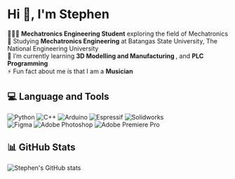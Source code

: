 <h1> Hi 👋, I'm Stephen</h1>
👨🏽‍💻 <b>Mechatronics Engineering Student</b> exploring the field of Mechatronics </br>
🏫 Studying <b>Mechatronics Engineering</b> at Batangas State University, The National Engineering University </br>
🌱 I’m currently learning <b> 3D Modelling and Manufacturing </b>, and <b> PLC Programming </b>  </br>
⚡ Fun fact about me is that I am a <b>Musician</b> </br>

## 💻 Language and Tools
![Python](https://img.shields.io/badge/python-3670A0?style=for-the-badge&logo=python&logoColor=ffdd54)
![C++](https://img.shields.io/badge/c++-%2300599C.svg?style=for-the-badge&logo=c%2B%2B&logoColor=white)
![Arduino](https://img.shields.io/badge/-Arduino-00979D?style=for-the-badge&logo=Arduino&logoColor=white)
![Espressif](https://img.shields.io/badge/espressif-E7352C.svg?style=for-the-badge&logo=espressif&logoColor=white)
![Solidworks](https://img.shields.io/badge/solidworks-005386?style=for-the-badge&logo=dassaultsystemes&logoColor=white)</br>
![Figma](https://img.shields.io/badge/figma-%23F24E1E.svg?style=for-the-badge&logo=figma&logoColor=white)
![Adobe Photoshop](https://img.shields.io/badge/adobe%20photoshop-%2331A8FF.svg?style=for-the-badge&logo=adobe%20photoshop&logoColor=black)
![Adobe Premiere Pro](https://img.shields.io/badge/Adobe%20Premiere%20Pro-9999FF.svg?style=for-the-badge&logo=Adobe%20Premiere%20Pro&logoColor=black)

## 📊 GitHub Stats
![Stephen's GitHub stats](https://github-readme-stats.vercel.app/api?username=t1pen&show_icons=true&theme=transparent)
